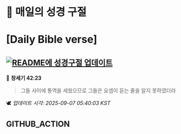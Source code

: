 # 🙏 매일의 성경 구절
# [Daily Bible verse]
## [![README에 성경구절 업데이트](https://github.com/DONGSUKA/first_test/actions/workflows/update-readme-bible.yml/badge.svg)](https://github.com/DONGSUKA/first_test/actions/workflows/update-readme-bible.yml)
<!-- START_BIBLE_VERSE -->
📖 **창세기 42:23**
> 그들 사이에 통역을 세웠으므로 그들은 요셉이 듣는 줄을 알지 못하였더라

🕊️ _업데이트 시각: 2025-09-07 05:40:03 KST_
  <!-- END_BIBLE_VERSE -->
## GITHUB_ACTION
